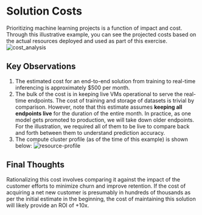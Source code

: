 # Solution Costs
Prioritizing machine learning projects is a function of impact and cost. Through this illustrative example,
you can see the projected costs based on the actual resources deployed and used as part of this exercise.
![cost_analysis](./imgs/cost-analysis.jpg)

## Key Observations
1. The estimated cost for an end-to-end solution from training to real-time inferencing is approximately $500
   per month.
2. The bulk of the cost is in keeping live VMs operational to serve the real-time endpoints. The cost of
   training and storage of datasets is trivial by comparison. However, note that this estimate assumes
   **keeping all endpoints live** for the duration of the entire month. In practice, as one model gets
   promoted to production, we will take down older endpoints. For the illustration, we required all of them to
   be live to compare back and forth between them to understand prediction accuracy.
4. The compute cluster profile (as of the time of this example) is shown below:
![resource-profile](./imgs/resource-profile.jpg)

## Final Thoughts
Rationalizing this cost involves comparing it against the impact of the customer efforts to minimize churn and
improve retention. If the cost of acquiring a net new customer is presumably in hundreds of thousands as per
the initial estimate in the beginning, the cost of maintaining this solution will likely provide an ROI of
+10x.

